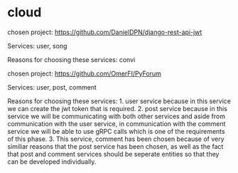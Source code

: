 # cloud
chosen project: https://github.com/DanielDPN/django-rest-api-jwt

Services: user, song

Reasons for choosing these services: convi



chosen project: https://github.com/OmerFI/PyForum

Services: user, post, comment

Reasons for choosing these services: 1. user service because in this service we can create the jwt token that is required. 2. post service because in this service we will be communicating with both other services and aside from communication with the user service, in communication with the comment service we will be able to use gRPC calls which is one of the requirements of this phase. 3. This service, comment has been chosen because of very similiar reasons that the post service has been chosen, as well as the fact that post and comment services should be seperate entities so that they can be developed individually.
